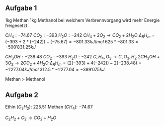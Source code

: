 ## Aufgabe 1
1kg Methan
1kg Methanol
bei welchem Verbrennvorgang wird mehr Energie freigesetzt

$CH_4: -74.67$
$CO_2: -393$
$H_2O: -242$
$CH_4 + 2O_2 \to CO_2 + 2H_2O$
$\Delta_RH_m = (-393 + 2*(-242)) - (-75.67) = -801.33kJ/mol$
$625 * -801.33 = -500'831.25kJ$

$CH_3OH: -238.48$
$CO_2: -393$
$H_2O: -242$
$C, H_4, O_3 \to C, O_3, H_2$
$2CH_3OH + 3O_2 \to 2CO_2 + 4H_2O$
$\Delta_RH_m = (2(-393)+4(-242)) - 2(-238.48) = -1'277.04kJ/mol$
$312.5 * -1'277.04 = -399'075kJ$

Methan > Methanol

## Aufgabe 2
Ethin ($C_2H_2$): $225.51$
Methan ($CH_4$): $-74.67$

$C_2H_2 + O_2 \to CO_2 + H_2O$


